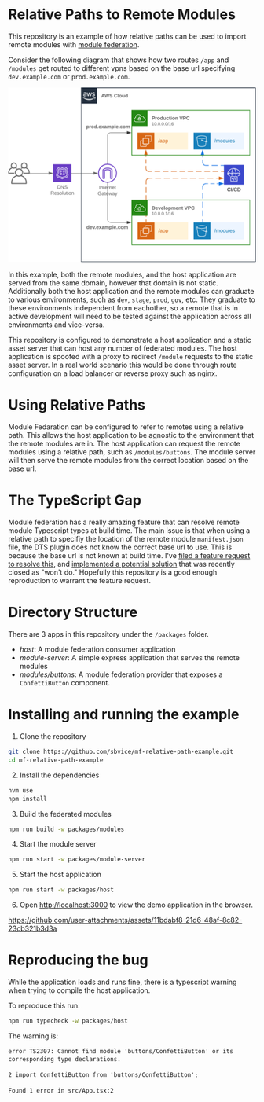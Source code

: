 # Relative Paths to Remote Modules
This repository is an example of how relative paths can be used to import remote modules with [module federation](https://module-federation.io/).

Consider the following diagram that shows how two routes `/app` and `/modules` get routed to different vpns based on the base url specifying `dev.example.com` or `prod.example.com`.

![Relative remote diagram](relative-remote-diagram.png)

In this example, both the remote modules, and the host application are served from the same domain, however that domain is not static.  Additionally both the host application and the remote modules can graduate to various environments, such as `dev`, `stage`, `prod`, `gov`, etc.  They graduate to these environments independent from eachother, so a remote that is in active development will need to be tested against the application across all environments and vice-versa.

This repository is configured to demonstrate a host application and a static asset server that can host any number of federated modules.  The host application is spoofed with a proxy to redirect `/module` requests to the static asset server.  In a real world scenario this would be done through route configuration on a load balancer or reverse proxy such as nginx.

# Using Relative Paths
Module Fedaration can be configured to refer to remotes using a relative path.  This allows the host application to be agnostic to the environment that the remote modules are in.  The host application can request the remote modules using a relative path, such as `/modules/buttons`.  The module server will then serve the remote modules from the correct location based on the base url.

# The TypeScript Gap
Module federation has a really amazing feature that can resolve remote module Typescript types at build time.  The main issue is that when using a relative path to specifiy the location of the remote module `manifest.json` file, the DTS plugin does not know the correct base url to use.  This is because the base url is not known at build time.  I've [filed a feature request to resolve this](https://github.com/module-federation/core/issues/2963), and [implemented a potential solution](https://github.com/module-federation/core/pull/3042) that was recently closed as "won't do." Hopefully this repository is a good enough reproduction to warrant the feature request.

# Directory Structure
There are 3 apps in this repository under the `/packages` folder.

- *host*: A module federation consumer application
- *module-server*: A simple express application that serves the remote modules
- *modules/buttons*: A module federation provider that exposes a `ConfettiButton` component.

# Installing and running the example

1. Clone the repository
```bash
git clone https://github.com/sbvice/mf-relative-path-example.git
cd mf-relative-path-example
```

2. Install the dependencies
```bash
nvm use
npm install
```

3. Build the federated modules
```bash
npm run build -w packages/modules
```

4. Start the module server
```bash
npm run start -w packages/module-server
```

5. Start the host application
```bash
npm run start -w packages/host
```

6. Open [http://localhost:3000](http://localhost:3000) to view the demo application in the browser.




https://github.com/user-attachments/assets/11bdabf8-21d6-48af-8c82-23cb321b3d3a



# Reproducing the bug
While the application loads and runs fine, there is a typescript warning when trying to compile the host application.

To reproduce this run:
```bash
npm run typecheck -w packages/host
```

The warning is:
```
error TS2307: Cannot find module 'buttons/ConfettiButton' or its corresponding type declarations.

2 import ConfettiButton from 'buttons/ConfettiButton';

Found 1 error in src/App.tsx:2
```
